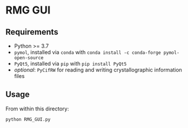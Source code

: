 # RMG GUI

## Requirements

 - Python >= 3.7
 - `pymol`, installed via `conda` with `conda install -c conda-forge pymol-open-source`
 - `PyQt5`, installed via `pip` with `pip install PyQt5`
 - _optional_: `PyCifRW` for reading and writing crystallographic information files

## Usage

From within this directory:

`python RMG_GUI.py`
